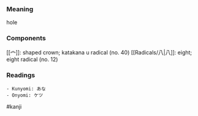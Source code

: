 ### Meaning

hole

### Components

[[宀]]: shaped crown; katakana u radical (no. 40) [[Radicals/八|八]]: eight; eight radical (no. 12)

### Readings

```
- Kunyomi: あな
- Onyomi: ケツ
```

#kanji